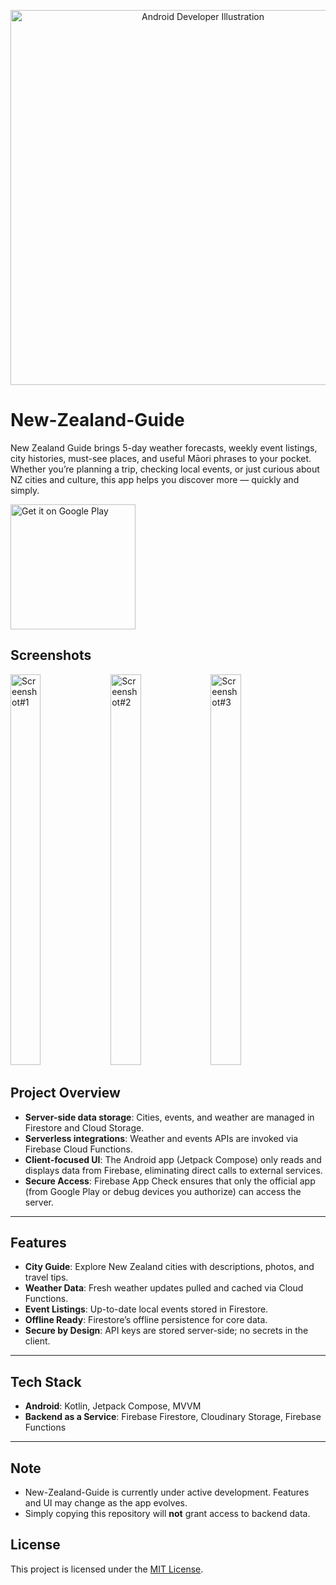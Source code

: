<p align="center">
  <img
    src="https://github.com/user-attachments/assets/2f08acf5-2049-4f86-8c17-edcb846598b1"
    alt="Android Developer Illustration"
    width="600"
    />
</p>

# New-Zealand-Guide

New Zealand Guide brings 5-day weather forecasts, weekly event listings, city histories, must-see places, and useful Māori phrases to your pocket. Whether you’re planning a trip, checking local events, or just curious about NZ cities and culture, this app helps you discover more — quickly and simply.

<a href="https://play.google.com/store/apps/details?id=denys.diomaxius.newzealandguide&hl=en">
  <img alt="Get it on Google Play" src="https://play.google.com/intl/en_us/badges/static/images/badges/en_badge_web_generic.png" width="200"/>
</a>

## Screenshots
<img width="31%" height="625" alt="Screenshot#1"  src="https://github.com/user-attachments/assets/56b29edd-775d-4943-ae71-6692ce7b7ee8" />
<img width="31%" height="625" alt="Screenshot#2" src="https://github.com/user-attachments/assets/f56714df-f6dc-4df0-9cca-006f5304fcf2" />
<img width="31%" height="625" alt="Screenshot#3" src="https://github.com/user-attachments/assets/933416b0-c5fd-4079-a6cd-c61032b3518a" />

## Project Overview

* **Server-side data storage**: Cities, events, and weather are managed in Firestore and Cloud Storage.
* **Serverless integrations**: Weather and events APIs are invoked via Firebase Cloud Functions.
* **Client-focused UI**: The Android app (Jetpack Compose) only reads and displays data from Firebase, eliminating direct calls to external services.
* **Secure Access**: Firebase App Check ensures that only the official app (from Google Play or debug devices you authorize) can access the server.

---

## Features

* **City Guide**: Explore New Zealand cities with descriptions, photos, and travel tips.
* **Weather Data**: Fresh weather updates pulled and cached via Cloud Functions.
* **Event Listings**: Up-to-date local events stored in Firestore.
* **Offline Ready**: Firestore’s offline persistence for core data.
* **Secure by Design**: API keys are stored server-side; no secrets in the client.

---

## Tech Stack

* **Android**: Kotlin, Jetpack Compose, MVVM
* **Backend as a Service**: Firebase Firestore, Сloudinary Storage, Firebase Functions

---

## Note
* New-Zealand-Guide is currently under active development. Features and UI may change as the app evolves.
* Simply copying this repository will **not** grant access to backend data.

## License

This project is licensed under the [MIT License](./LICENSE).
